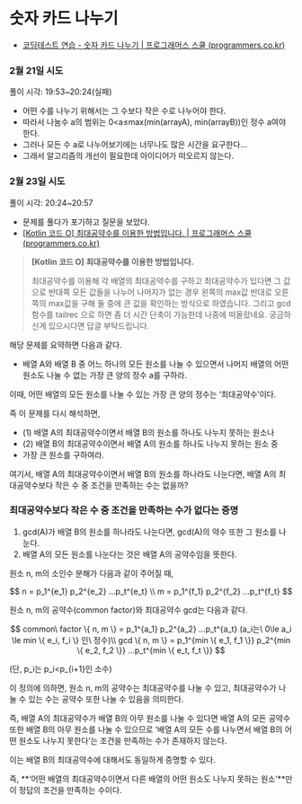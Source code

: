 # 숫자 카드 나누기

- [코딩테스트 연습 - 숫자 카드 나누기 | 프로그래머스 스쿨 (programmers.co.kr)](https://school.programmers.co.kr/learn/courses/30/lessons/135807)

### 2월 21일 시도

풀이 시각: 19:53~20:24(실패)

- 어떤 수를 나누기 위해서는 그 수보다 작은 수로 나누어야 한다.
- 따라서 나눔수 a의 범위는 0<a≤max(min(arrayA), min(arrayB))인 정수 a여야 한다.
- 그러나 모든 수 a로 나누어보기에는 너무나도 많은 시간을 요구한다…
- 그래서 알고리즘의 개선이 필요한데 아이디어가 떠오르지 않는다.

### 2월 23일 시도

풀이 시각: 20:24~20:57

- 문제를 풀다가 포기하고 질문을 보았다.
- [[Kotlin 코드 O] 최대공약수를 이용한 방법입니다. | 프로그래머스 스쿨 (programmers.co.kr)](https://school.programmers.co.kr/questions/44005)

> **[Kotlin 코드 O] 최대공약수를 이용한 방법입니다.**
> 
> 
> 최대공약수를 이용해 각 배열의 최대공약수를 구하고
> 최대공약수가 있다면 그 값으로 반대쪽 모든 값들을 나누어 나머지가 없는 경우 왼쪽의 max값
> 반대로 오른쪽의 max값을 구해 둘 중에 큰 값을 확인하는 방식으로 하였습니다.
> 그리고 gcd 함수를 tailrec 으로 하면 좀 더 시간 단축이 가능한데 나중에 떠올랐네요.
> 궁금하신게 있으시다면 답글 부탁드립니다.
> 

해당 문제를 요약하면 다음과 같다.

- 배열 A와 배열 B 중 어느 하나의 모든 원소를 나눌 수 있으면서 나머지 배열의 어떤 원소도 나눌 수 없는 가장 큰 양의 정수 a를 구하라.

이때, 어떤 배열의 모든 원소를 나눌 수 있는 가장 큰 양의 정수는 ‘최대공약수’이다.

즉 이 문제를 다시 해석하면,

- (1) 배열 A의 최대공약수이면서 배열 B의 원소를 하나도 나누지 못하는 원소나
- (2) 배열 B의 최대공약수이면서 배열 A의 원소를 하나도 나누지 못하는 원소 중
- 가장 큰 원소를 구하여라.

여기서, 배열 A의 최대공약수이면서 배열 B의 원소를 하나라도 나눈다면, 배열 A의 최대공약수보다 작은 수 중 조건을 만족하는 수는 없을까?

### 최대공약수보다 작은 수 중 조건을 만족하는 수가 없다는 증명

1. gcd(A)가 배열 B의 원소를 하나라도 나눈다면, gcd(A)의 약수 또한 그 원소를 나눈다.
2. 배열 A의 모든 원소를 나눈다는 것은 배열 A의 공약수임을 뜻한다.

원소 n, m의 소인수 분해가 다음과 같이 주어질 때,

$$
n = p_1^{e_1} p_2^{e_2} ...p_t^{e_t} \\
m = p_1^{f_1} p_2^{f_2} ...p_t^{f_t}
$$

원소 n, m의 공약수(common factor)와 최대공약수 gcd는 다음과 같다.

$$
common\ factor \{ n, m \} = p_1^{a_1} p_2^{a_2} ...p_t^{a_t} (a_i는\ 0\le a_i \le min \{ e_i, f_i \} 인\ 정수)\\
gcd \{ n, m \} = p_1^{min \{ e_1, f_1 \}} p_2^{min \{ e_2, f_2 \}} ...p_t^{min \{ e_t, f_t \}}
$$

(단, p_i는 p_i<p_{i+1}인 소수)

이 정의에 의하면, 원소 n, m의 공약수는 최대공약수를 나눌 수 있고, 최대공약수가 나눌 수 있는 수는 공약수 또한 나눌 수 있음을 의미한다.

즉, 배열 A의 최대공약수가 배열 B의 아무 원소를 나눌 수 있다면 배열 A의 모든 공약수 또한 배열 B의 아무 원소를 나눌 수 있으므로 ‘배열 A의 모든 수를 나누면서 배열 B의 어떤 원소도 나누지 못한다’는 조건을 만족하는 수가 존재하지 않는다.

이는 배열 B의 최대공약수에 대해서도 동일하게 증명할 수 있다.

즉, **‘어떤 배열의 최대공약수이면서 다른 배열의 어떤 원소도 나누지 못하는 원소’**만이 정답의 조건을 만족하는 수이다.
